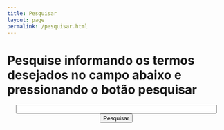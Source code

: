 ```yaml
---
title: Pesquisar
layout: page
permalink: /pesquisar.html
---
```

<h1 class="page-heading">Pesquise informando os termos desejados no campo abaixo e pressionando
o botão pesquisar</h1>

<div class="home">
        <div style="text-align: center;">
          <form action="http://www.google.com.br" id="cse-search-box">
              <div>
                <input type="hidden" name="cx" value="partner-pub-1352464588818791:3301721676" />
                <input type="hidden" name="ie" value="UTF-8" />
                <input type="text" name="q" size="55" />
                <input type="submit" name="sa" value="Pesquisar" />
              </div>
        </form>
        <script type="text/javascript"
        src="http://www.google.com.br/coop/cse/brand?form=cse-search-box&amp;lang=pt"></script>
        <br />
    </div>
</div>

